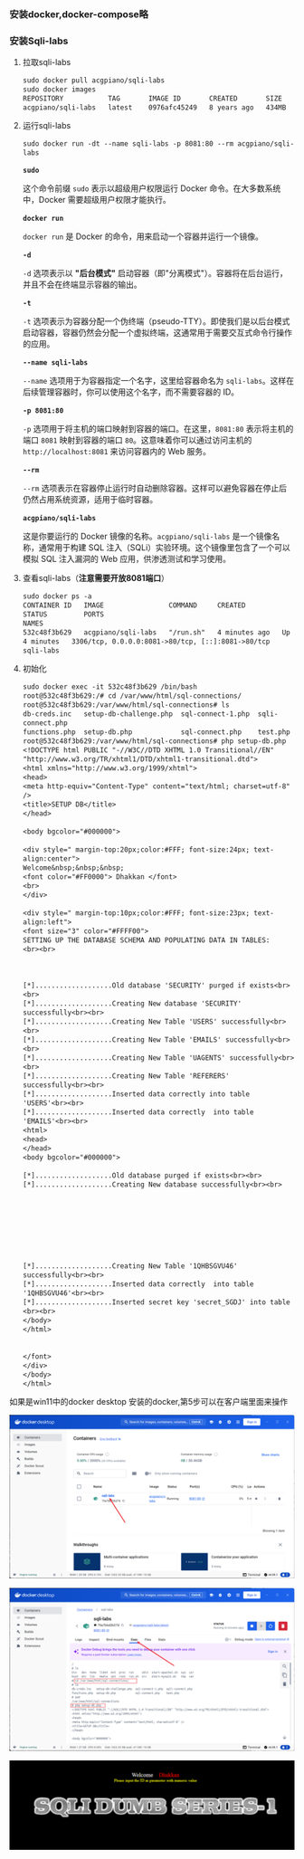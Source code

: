 ### 安装docker,docker-compose略

### 安装Sqli-labs
1. 拉取sqli-labs

   ```shell
   sudo docker pull acgpiano/sqli-labs
   sudo docker images
   REPOSITORY           TAG       IMAGE ID       CREATED       SIZE
   acgpiano/sqli-labs   latest    0976afc45249   8 years ago   434MB
   ```

2. 运行sqli-labs
   ```shell
   sudo docker run -dt --name sqli-labs -p 8081:80 --rm acgpiano/sqli-labs
   ```

   **`sudo`**

   这个命令前缀 `sudo` 表示以超级用户权限运行 Docker 命令。在大多数系统中，Docker 需要超级用户权限才能执行。

   **`docker run`**

   `docker run` 是 Docker 的命令，用来启动一个容器并运行一个镜像。

   **`-d`**

   `-d` 选项表示以 **"后台模式"** 启动容器（即"分离模式"）。容器将在后台运行，并且不会在终端显示容器的输出。

   **`-t`**

   `-t` 选项表示为容器分配一个伪终端（pseudo-TTY）。即使我们是以后台模式启动容器，容器仍然会分配一个虚拟终端，这通常用于需要交互式命令行操作的应用。

   **`--name sqli-labs`**

   `--name` 选项用于为容器指定一个名字，这里给容器命名为 `sqli-labs`。这样在后续管理容器时，你可以使用这个名字，而不需要容器的 ID。

   **`-p 8081:80`**

   `-p` 选项用于将主机的端口映射到容器的端口。在这里，`8081:80` 表示将主机的端口 `8081` 映射到容器的端口 `80`。这意味着你可以通过访问主机的 `http://localhost:8081` 来访问容器内的 Web 服务。

   **`--rm`**

   `--rm` 选项表示在容器停止运行时自动删除容器。这样可以避免容器在停止后仍然占用系统资源，适用于临时容器。

   **`acgpiano/sqli-labs`**

   这是你要运行的 Docker 镜像的名称。`acgpiano/sqli-labs` 是一个镜像名称，通常用于构建 SQL 注入（SQLi）实验环境。这个镜像里包含了一个可以模拟 SQL 注入漏洞的 Web 应用，供渗透测试和学习使用。

3. 查看sqli-labs（**注意需要开放8081端口**）

   ```shell
   sudo docker ps -a
   CONTAINER ID   IMAGE                COMMAND     CREATED         STATUS         PORTS                                               NAMES
   532c48f3b629   acgpiano/sqli-labs   "/run.sh"   4 minutes ago   Up 4 minutes   3306/tcp, 0.0.0.0:8081->80/tcp, [::]:8081->80/tcp   sqli-labs
   ```

4. 初始化

   ```shell
   sudo docker exec -it 532c48f3b629 /bin/bash
   root@532c48f3b629:/# cd /var/www/html/sql-connections/
   root@532c48f3b629:/var/www/html/sql-connections# ls
   db-creds.inc   setup-db-challenge.php  sql-connect-1.php  sqli-connect.php
   functions.php  setup-db.php            sql-connect.php    test.php
   root@532c48f3b629:/var/www/html/sql-connections# php setup-db.php
   <!DOCTYPE html PUBLIC "-//W3C//DTD XHTML 1.0 Transitional//EN" "http://www.w3.org/TR/xhtml1/DTD/xhtml1-transitional.dtd">
   <html xmlns="http://www.w3.org/1999/xhtml">
   <head>
   <meta http-equiv="Content-Type" content="text/html; charset=utf-8" />
   <title>SETUP DB</title>
   </head>
   
   <body bgcolor="#000000">
   
   <div style=" margin-top:20px;color:#FFF; font-size:24px; text-align:center"> 
   Welcome&nbsp;&nbsp;&nbsp;
   <font color="#FF0000"> Dhakkan </font>
   <br>
   </div>
   
   <div style=" margin-top:10px;color:#FFF; font-size:23px; text-align:left">
   <font size="3" color="#FFFF00">
   SETTING UP THE DATABASE SCHEMA AND POPULATING DATA IN TABLES:
   <br><br> 
   
   
   
   [*]...................Old database 'SECURITY' purged if exists<br><br>
   [*]...................Creating New database 'SECURITY' successfully<br><br>
   [*]...................Creating New Table 'USERS' successfully<br><br>
   [*]...................Creating New Table 'EMAILS' successfully<br><br>
   [*]...................Creating New Table 'UAGENTS' successfully<br><br>
   [*]...................Creating New Table 'REFERERS' successfully<br><br>
   [*]...................Inserted data correctly into table 'USERS'<br><br>
   [*]...................Inserted data correctly  into table 'EMAILS'<br><br>
   <html>
   <head>
   </head>
   <body bgcolor="#000000">
   
   [*]...................Old database purged if exists<br><br>
   [*]...................Creating New database successfully<br><br>
   
   
   
   
   
   
   
    
   [*]...................Creating New Table '1QHBSGVU46' successfully<br><br>
   [*]...................Inserted data correctly  into table '1QHBSGVU46'<br><br>
   [*]...................Inserted secret key 'secret_SGDJ' into table <br><br>
   </body>
   </html>
   
   
   </font>
   </div>
   </body>
   </html>
   ```

   

如果是win11中的docker desktop 安装的docker,第5步可以在客户端里面来操作

![image-20241118235946233](assets/Sqli-labs_docker安装/image-20241118235946233.png)

![image-20241119000027985](assets/Sqli-labs_docker安装/image-20241119000027985.png)

![image-20241118162337495](assets/Sqli-labs_docker安装/image-20241118162337495.png) 